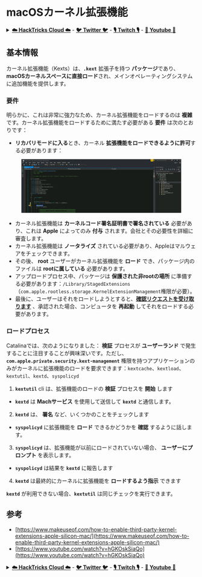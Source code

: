 # macOSカーネル拡張機能

<details>

<summary><a href="https://cloud.hacktricks.xyz/pentesting-cloud/pentesting-cloud-methodology"><strong>☁️ HackTricks Cloud ☁️</strong></a> - <a href="https://twitter.com/hacktricks_live"><strong>🐦 Twitter 🐦</strong></a> - <a href="https://www.twitch.tv/hacktricks_live/schedule"><strong>🎙️ Twitch 🎙️</strong></a> - <a href="https://www.youtube.com/@hacktricks_LIVE"><strong>🎥 Youtube 🎥</strong></a></summary>

* **サイバーセキュリティ企業**で働いていますか？ **HackTricksで企業を宣伝**したいですか？ または、**PEASSの最新バージョンを入手したり、HackTricksをPDFでダウンロード**したいですか？ [**サブスクリプションプラン**](https://github.com/sponsors/carlospolop)をご覧ください！
* [**The PEASS Family**](https://opensea.io/collection/the-peass-family)をチェックして、[**NFTs**](https://opensea.io/collection/the-peass-family)の独占コレクションを発見しましょう。
* [**PEASSとHackTricksの公式スウォッグ**](https://peass.creator-spring.com)を入手しましょう。
* **[💬 Discord](https://emojipedia.org/speech-balloon/)**グループに参加するか、[**Telegramグループ**](https://t.me/peass)に参加するか、**Twitter** **🐦**で **[@carlospolopm](https://twitter.com/hacktricks\_live)** をフォローしてください。
* **[hacktricksリポジトリ](https://github.com/carlospolop/hacktricks)**と**[hacktricks-cloudリポジトリ](https://github.com/carlospolop/hacktricks-cloud)**に **PRを送信**して、ハッキングのヒントを共有してください。

</details>

## 基本情報

カーネル拡張機能（Kexts）は、**`.kext`** 拡張子を持つ **パッケージ**であり、**macOSカーネルスペースに直接ロード**され、メインオペレーティングシステムに追加機能を提供します。

### 要件

明らかに、これは非常に強力なため、カーネル拡張機能をロードするのは **複雑** です。カーネル拡張機能をロードするために満たす必要がある **要件** は次のとおりです：

* **リカバリモードに入る**とき、カーネル **拡張機能をロードできるように許可**する必要があります：

<figure><img src="../../../.gitbook/assets/image (2) (1) (1) (1) (1) (1) (1) (1) (1) (1) (1) (1) (1) (1) (1) (1).png" alt=""><figcaption></figcaption></figure>

* カーネル拡張機能は **カーネルコード署名証明書で署名されている** 必要があり、これは **Apple** によってのみ **付与** されます。会社とその必要性を詳細に審査します。
* カーネル拡張機能は **ノータライズ** されている必要があり、Appleはマルウェアをチェックできます。
* その後、 **root** ユーザーがカーネル拡張機能を **ロード** でき、パッケージ内のファイルは **rootに属している** 必要があります。
* アップロードプロセス中、パッケージは **保護された非rootの場所** に準備する必要があります：`/Library/StagedExtensions`（`com.apple.rootless.storage.KernelExtensionManagement`権限が必要）。
* 最後に、ユーザーはそれをロードしようとすると、[**確認リクエストを受け取ります**](https://developer.apple.com/library/archive/technotes/tn2459/\_index.html) 、承認された場合、コンピュータを **再起動** してそれをロードする必要があります。

### ロードプロセス

Catalinaでは、次のようになりました： **検証** プロセスが **ユーザーランド** で発生することに注目することが興味深いです。ただし、 **`com.apple.private.security.kext-management`** 権限を持つアプリケーションのみがカーネルに拡張機能のロードを要求できます：`kextcache`、`kextload`、`kextutil`、`kextd`、`syspolicyd`

1. **`kextutil`** cli は、拡張機能のロードの **検証** プロセスを **開始** します
* **`kextd`** は **Machサービス** を使用して送信して **`kextd`** と通信します。
2. **`kextd`** は、 **署名** など、いくつかのことをチェックします
* **`syspolicyd`** に拡張機能を **ロード** できるかどうかを **確認** するように話します。
3. **`syspolicyd`** は、拡張機能が以前にロードされていない場合、 **ユーザーにプロンプト** を表示します。
* **`syspolicyd`** は結果を **`kextd`** に報告します
4. **`kextd`** は最終的にカーネルに拡張機能を **ロードするよう指示** できます

**`kextd`** が利用できない場合、**`kextutil`** は同じチェックを実行できます。

## 参考

* [https://www.makeuseof.com/how-to-enable-third-party-kernel-extensions-apple-silicon-mac/](https://www.makeuseof.com/how-to-enable-third-party-kernel-extensions-apple-silicon-mac/)
* [https://www.youtube.com/watch?v=hGKOskSiaQo](https://www.youtube.com/watch?v=hGKOskSiaQo)

<details>

<summary><a href="https://cloud.hacktricks.xyz/pentesting-cloud/pentesting-cloud-methodology"><strong>☁️ HackTricks Cloud ☁️</strong></a> - <a href="https://twitter.com/hacktricks_live"><strong>🐦 Twitter 🐦</strong></a> - <a href="https://www.twitch.tv/hacktricks_live/schedule"><strong>🎙️ Twitch 🎙️</strong></a> - <a href="https://www.youtube.com/@hacktricks_LIVE"><strong>🎥 Youtube 🎥</strong></a></summary>

* **サイバーセキュリティ企業**で働いていますか？ **HackTricksで企業を宣伝**したいですか？ または、**PEASSの最新バージョンを入手したり、HackTricksをPDFでダウンロード**したいですか？ [**サブスクリプションプラン**](https://github.com/sponsors/carlospolop)をご覧ください！
* [**The PEASS Family**](https://opensea.io/collection/the-peass-family)をチェックして、[**NFTs**](https://opensea.io/collection/the-peass-family)の独占コレクションを発見しましょう。
* [**PEASSとHackTricksの公式スウォッグ**](https://peass.creator-spring.com)を入手しましょう。
* **[💬 Discord](https://emojipedia.org/speech-balloon/)**グループに参加するか、[**Telegramグループ**](https://t.me/peass)に参加するか、**Twitter** **🐦**で **[@carlospolopm](https://twitter.com/hacktricks\_live)** をフォローしてください。
* **[hacktricksリポジトリ](https://github.com/carlospolop/hacktricks)**と**[hacktricks-cloudリポジトリ](https://github.com/carlospolop/hacktricks-cloud)**に **PRを送信**して、ハッキングのヒントを共有してください。

</details>
